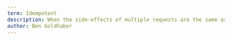 ```yaml
---
term: Idempotent
description: When the side-effects of multiple requests are the same as a single request. GET, PUT, and DELETE are idempotent methods.
author: Ben Goldhaber
---
```

